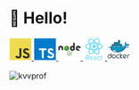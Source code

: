 # 👋 Hello!

<p align='left'>
	<a
		href='https://developer.mozilla.org/en-US/docs/Web/JavaScript'
		target='_blank'
		rel='noreferrer'
	>
		<img
			src='https://raw.githubusercontent.com/devicons/devicon/master/icons/javascript/javascript-original.svg'
			alt='javascript'
			width='40'
			height='40'
		/>
	</a>
	<a href='https://www.typescriptlang.org/' target='_blank' rel='noreferrer'>
		<img
			src='https://raw.githubusercontent.com/devicons/devicon/master/icons/typescript/typescript-original.svg'
			alt='typescript'
			width='40'
			height='40'
		/>
	</a>
	<a href='https://nodejs.org' target='_blank' rel='noreferrer'>
		<img
			src='https://raw.githubusercontent.com/devicons/devicon/master/icons/nodejs/nodejs-original-wordmark.svg'
			alt='nodejs'
			width='40'
			height='40'
		/>
	</a>
	<a href='https://reactjs.org/' target='_blank' rel='noreferrer'>
		<img
			src='https://raw.githubusercontent.com/devicons/devicon/master/icons/react/react-original-wordmark.svg'
			alt='react'
			width='40'
			height='40'
		/>
	</a>
	<a href='https://www.docker.com/' target='_blank' rel='noreferrer'>
		<img
			src='https://raw.githubusercontent.com/devicons/devicon/master/icons/docker/docker-original-wordmark.svg'
			alt='docker'
			width='40'
			height='40'
		/>
	</a>
</p>

<p><img align="center" src="https://github-readme-streak-stats.herokuapp.com/?user=kvvprof&" alt="kvvprof" /></p>
